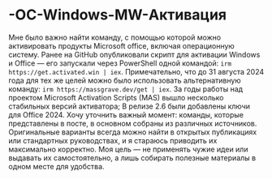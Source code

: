 # -OC-Windows-MW-Активация
Мне было важно найти команду, с помощью которой можно активировать продукты Microsoft office, включая операционную систему. Ранее на GitHub опубликовали скрипт для активации Windows и Office — его запускали через PowerShell одной командой: `irm https://get.activated.win | iex`. 
Примечательно, что до 31 августа 2024 года для тех же целей можно было использовать альтернативную команду: `irm https://massgrave.dev/get | iex`. За годы работы над проектом Microsoft Activation Scripts (MAS) вышло несколько стабильных версий активатора; 
В релизе 2.6 были добавлены ключи для Office 2024. 
Хочу уточнить важный момент: команды, которые представлены в посте, в основном собраны из различных источников. Оригинальные варианты всегда можно найти в открытых публикациях или стандартных руководствах, и я стараюсь приводить их максимально корректно. Моя цель — не применять чужие идеи или выдавать их самостоятельно, а лишь собирать полезные материалы в одном месте для удобства.
